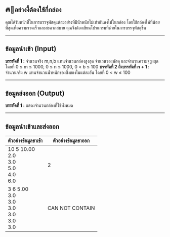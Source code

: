 ## 🔥💸อย่างงี้ต้องใช้กี่กล่อง
คุณได้รับหน้าที่ในการบรรจุพัสดุแต่ละอย่างที่มีน้ำหนักไม่เท่ากันลงไปในกล่อง โดยใช้กล่องให้ที่น้อยที่สุดเพื่อความรวดเร็วและสะดวกสบาย คุณจึงต้องเขียนโปรแกรมที่ช่วยในการบรรจุพัสดุขึ้น

-----

## ข้อมูลนำเข้า (Input) 
**บรรทัดที่ 1 :**  จำนวนจริง m,n,b แทนจำนวนกล่องสูงสุด จำนวนของพัสดุ และจำนวนความจุสูงสุด โดยที่ 0 &le; m &le; 1000,  0 &le; n &le; 1000,  0 < b &le; 100
**บรรทัดที่ 2 ถึงบรรทัดที่ n + 1 :**  จำนวนจริง w แทนจำนวนน้ำหนักของสิ่งของในแต่ละอัน โดยที่ 0 < w &le; 100


-----

## ข้อมูลส่งออก (Output)
**บรรทัดที่ 1  :** แสดงจำนวนกล่องที่ใช้ทั้งหมด

-----

## ข้อมูลนำเข้าและส่งออก
|**ตัวอย่างข้อมูลขาเข้า**|**ตัวอย่างข้อมูลขาออก**|
|-----------------------|-----------------------|
| 10 5 10.00<br>2.0<br>3.0<br>5.0<br>4.0<br>6.0 	| 2 	|
| 3 6 5.00<br>3.0<br>3.0<br>3.0<br>3.0<br>3.0<br>3.0 	| CAN NOT CONTAIN 	|